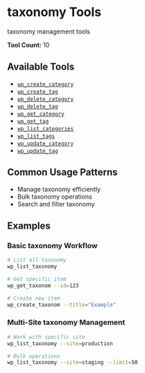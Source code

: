 # taxonomy Tools

taxonomy management tools

**Tool Count:** 10

## Available Tools

- [`wp_create_category`](./tools/wp_create_category.md)
- [`wp_create_tag`](./tools/wp_create_tag.md)
- [`wp_delete_category`](./tools/wp_delete_category.md)
- [`wp_delete_tag`](./tools/wp_delete_tag.md)
- [`wp_get_category`](./tools/wp_get_category.md)
- [`wp_get_tag`](./tools/wp_get_tag.md)
- [`wp_list_categories`](./tools/wp_list_categories.md)
- [`wp_list_tags`](./tools/wp_list_tags.md)
- [`wp_update_category`](./tools/wp_update_category.md)
- [`wp_update_tag`](./tools/wp_update_tag.md)

## Common Usage Patterns

- Manage taxonomy efficiently
- Bulk taxonomy operations
- Search and filter taxonomy

## Examples

### Basic taxonomy Workflow

```bash
# List all taxonomy
wp_list_taxonomy

# Get specific item
wp_get_taxonom --id=123

# Create new item
wp_create_taxonom --title="Example"
```

### Multi-Site taxonomy Management

```bash
# Work with specific site
wp_list_taxonomy --site=production

# Bulk operations
wp_list_taxonomy --site=staging --limit=50
```
